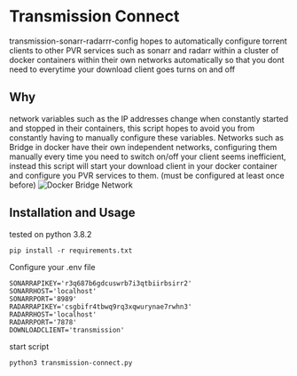 # Transmission Connect

transmission-sonarr-radarrr-config hopes to automatically 
configure torrent clients to other PVR services 
such as sonarr and radarr within a cluster of docker containers
within their own networks automatically so that you dont need to everytime your download client goes turns on and off 

## Why
network variables such as the IP addresses change when constantly started and stopped in their containers, this script hopes to avoid you from constantly having to manually configure these variables. Networks such as Bridge in docker have their own independent networks, configuring them manually every time you need to switch on/off your client seems inefficient, instead this script will start your download client in your docker container and configure you PVR services to them. (must be configured at least once before)
![Docker Bridge Network](https://docs.docker.com/engine/tutorials/bridge2.png)

## Installation and Usage
tested on python 3.8.2
```
pip install -r requirements.txt
```

Configure your .env file
```
SONARRAPIKEY='r3q687b6gdcuswrb7i3qtbiirbsirr2'
SONARRHOST='localhost'
SONARRPORT='8989'
RADARRAPIKEY='csgbifr4tbwq9rq3xqwurynae7rwhn3'
RADARRHOST='localhost'
RADARRPORT='7878'
DOWNLOADCLIENT='transmission'
```
start script
```
python3 transmission-connect.py
```